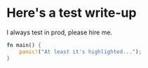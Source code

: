 # Here's a test write-up

I always test in prod, please hire me.

```rust
fn main() {
    panic!("At least it's highlighted...");
}
```